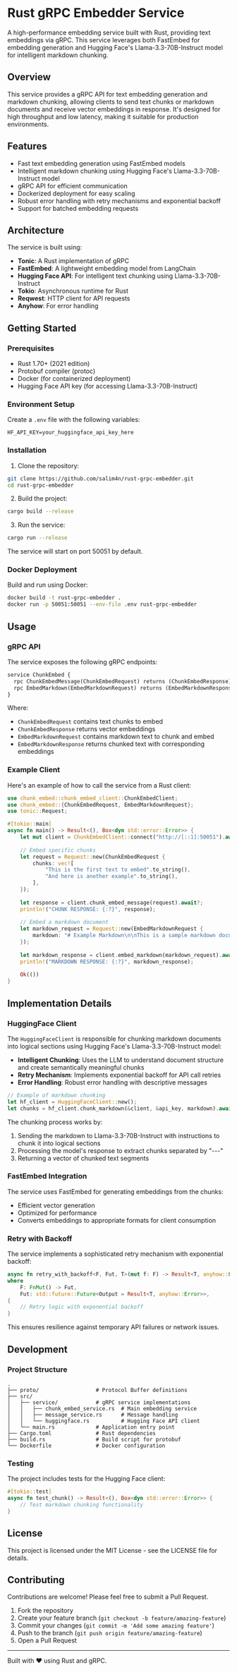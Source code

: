 # Rust gRPC Embedder Service

A high-performance embedding service built with Rust, providing text embeddings via gRPC. This service leverages both FastEmbed for embedding generation and Hugging Face's Llama-3.3-70B-Instruct model for intelligent markdown chunking.

## Overview

This service provides a gRPC API for text embedding generation and markdown chunking, allowing clients to send text chunks or markdown documents and receive vector embeddings in response. It's designed for high throughput and low latency, making it suitable for production environments.

## Features

- Fast text embedding generation using FastEmbed models
- Intelligent markdown chunking using Hugging Face's Llama-3.3-70B-Instruct model
- gRPC API for efficient communication
- Dockerized deployment for easy scaling
- Robust error handling with retry mechanisms and exponential backoff
- Support for batched embedding requests

## Architecture

The service is built using:

- **Tonic**: A Rust implementation of gRPC
- **FastEmbed**: A lightweight embedding model from LangChain
- **Hugging Face API**: For intelligent text chunking using Llama-3.3-70B-Instruct
- **Tokio**: Asynchronous runtime for Rust
- **Reqwest**: HTTP client for API requests
- **Anyhow**: For error handling

## Getting Started

### Prerequisites

- Rust 1.70+ (2021 edition)
- Protobuf compiler (protoc)
- Docker (for containerized deployment)
- Hugging Face API key (for accessing Llama-3.3-70B-Instruct)

### Environment Setup

Create a `.env` file with the following variables:

```
HF_API_KEY=your_huggingface_api_key_here
```

### Installation

1. Clone the repository:

```bash
git clone https://github.com/salim4n/rust-grpc-embedder.git
cd rust-grpc-embedder
```

2. Build the project:

```bash
cargo build --release
```

3. Run the service:

```bash
cargo run --release
```

The service will start on port 50051 by default.

### Docker Deployment

Build and run using Docker:

```bash
docker build -t rust-grpc-embedder .
docker run -p 50051:50051 --env-file .env rust-grpc-embedder
```

## Usage

### gRPC API

The service exposes the following gRPC endpoints:

```protobuf
service ChunkEmbed {
  rpc ChunkEmbedMessage(ChunkEmbedRequest) returns (ChunkEmbedResponse);
  rpc EmbedMarkdown(EmbedMarkdownRequest) returns (EmbedMarkdownResponse);
}
```

Where:

- `ChunkEmbedRequest` contains text chunks to embed
- `ChunkEmbedResponse` returns vector embeddings
- `EmbedMarkdownRequest` contains markdown text to chunk and embed
- `EmbedMarkdownResponse` returns chunked text with corresponding embeddings

### Example Client

Here's an example of how to call the service from a Rust client:

```rust
use chunk_embed::chunk_embed_client::ChunkEmbedClient;
use chunk_embed::{ChunkEmbedRequest, EmbedMarkdownRequest};
use tonic::Request;

#[tokio::main]
async fn main() -> Result<(), Box<dyn std::error::Error>> {
    let mut client = ChunkEmbedClient::connect("http://[::1]:50051").await?;
    
    // Embed specific chunks
    let request = Request::new(ChunkEmbedRequest {
        chunks: vec![
            "This is the first text to embed".to_string(),
            "And here is another example".to_string(),
        ],
    });
    
    let response = client.chunk_embed_message(request).await?;
    println!("CHUNK RESPONSE: {:?}", response);
    
    // Embed a markdown document
    let markdown_request = Request::new(EmbedMarkdownRequest {
        markdown: "# Example Markdown\n\nThis is a sample markdown document.".to_string(),
    });
    
    let markdown_response = client.embed_markdown(markdown_request).await?;
    println!("MARKDOWN RESPONSE: {:?}", markdown_response);
    
    Ok(())
}
```

## Implementation Details

### HuggingFace Client

The `HuggingFaceClient` is responsible for chunking markdown documents into logical sections using Hugging Face's Llama-3.3-70B-Instruct model:

- **Intelligent Chunking**: Uses the LLM to understand document structure and create semantically meaningful chunks
- **Retry Mechanism**: Implements exponential backoff for API call retries
- **Error Handling**: Robust error handling with descriptive messages

```rust
// Example of markdown chunking
let hf_client = HuggingFaceClient::new();
let chunks = hf_client.chunk_markdown(&client, &api_key, markdown).await?;
```

The chunking process works by:

1. Sending the markdown to Llama-3.3-70B-Instruct with instructions to chunk it into logical sections
2. Processing the model's response to extract chunks separated by "---"
3. Returning a vector of chunked text segments

### FastEmbed Integration

The service uses FastEmbed for generating embeddings from the chunks:

- Efficient vector generation
- Optimized for performance
- Converts embeddings to appropriate formats for client consumption

### Retry with Backoff

The service implements a sophisticated retry mechanism with exponential backoff:

```rust
async fn retry_with_backoff<F, Fut, T>(mut f: F) -> Result<T, anyhow::Error>
where
    F: FnMut() -> Fut,
    Fut: std::future::Future<Output = Result<T, anyhow::Error>>,
{
    // Retry logic with exponential backoff
}
```

This ensures resilience against temporary API failures or network issues.

## Development

### Project Structure

```
.
├── proto/                  # Protocol Buffer definitions
├── src/
│   ├── service/            # gRPC service implementations
│   │   ├── chunk_embed_service.rs  # Main embedding service
│   │   ├── message_service.rs      # Message handling
│   │   └── huggingface.rs          # Hugging Face API client
│   └── main.rs             # Application entry point
├── Cargo.toml              # Rust dependencies
├── build.rs                # Build script for protobuf
└── Dockerfile              # Docker configuration
```

### Testing

The project includes tests for the Hugging Face client:

```rust
#[tokio::test]
async fn test_chunk() -> Result<(), Box<dyn std::error::Error>> {
    // Test markdown chunking functionality
}
```

## License

This project is licensed under the MIT License - see the LICENSE file for details.

## Contributing

Contributions are welcome! Please feel free to submit a Pull Request.

1. Fork the repository
2. Create your feature branch (`git checkout -b feature/amazing-feature`)
3. Commit your changes (`git commit -m 'Add some amazing feature'`)
4. Push to the branch (`git push origin feature/amazing-feature`)
5. Open a Pull Request

---

Built with ❤️ using Rust and gRPC.

